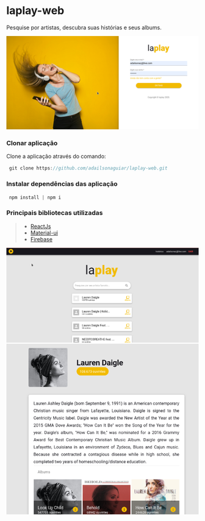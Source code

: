 # laplay-web

Pesquise por artistas, descubra suas histórias e seus albums.

![alt text][login]

[login]: https://raw.githubusercontent.com/adailsonaguiar/laplay-web/master/src/assets/screenshot/Screenshot_20200203_100836.png 'Página de Login'

### Clonar aplicação

Clone a aplicação através do comando:

```javascript
 git clone https://github.com/adailsonaguiar/laplay-web.git
```

### Instalar dependências das aplicação

```javascript
 npm install | npm i
```

### Principais bibliotecas utilizadas

> - [ReactJs](https://pt-br.reactjs.org/)
> - [Material-ui](https://material-ui.com/)
> - [Firebase](https://firebase.google.com/)

![alt text][home]
![alt text][artistinfo]

[home]: https://raw.githubusercontent.com/adailsonaguiar/laplay-web/master/src/assets/screenshot/Screenshot_20200203_100902.png 'Consulta por artistas'
[artistinfo]: https://raw.githubusercontent.com/adailsonaguiar/laplay-web/master/src/assets/screenshot/Screenshot_20200203_100940.png 'informações e albums do artistas'
